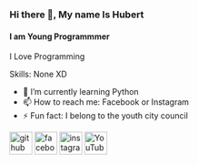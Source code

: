 ### Hi there 👋, My name Is Hubert
#### I am Young Programmmer
I Love Programming

Skills: None XD

- 🌱 I’m currently learning Python 
- 📫 How to reach me: Facebook or Instagram 
- ⚡ Fun fact: I belong to the youth city council 


[<img src='https://cdn.jsdelivr.net/npm/simple-icons@3.0.1/icons/github.svg' alt='github' height='40'>](https://github.com/https://github.com/HubertKoszyk)  [<img src='https://cdn.jsdelivr.net/npm/simple-icons@3.0.1/icons/facebook.svg' alt='facebook' height='40'>](https://www.facebook.com/https://www.facebook.com/hubert.koszyk.1/)  [<img src='https://cdn.jsdelivr.net/npm/simple-icons@3.0.1/icons/instagram.svg' alt='instagram' height='40'>](https://www.instagram.com/https://www.instagram.com/hubert.koszyk//)  [<img src='https://cdn.jsdelivr.net/npm/simple-icons@3.0.1/icons/youtube.svg' alt='YouTube' height='40'>](https://www.youtube.com/channel/https://www.youtube.com/channel/UC2oEKrVoDJrQEc9AUu3mFZA)  


